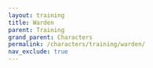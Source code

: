 ```yaml
---
layout: training
title: Warden
parent: Training
grand_parent: Characters
permalink: /characters/training/warden/
nav_exclude: true
---
```

